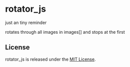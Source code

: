 rotator_js
==========

just an tiny reminder

rotates through all images in images[] and stops at the first

## License

rotator_js is released under the [MIT License](http://www.opensource.org/licenses/MIT).
